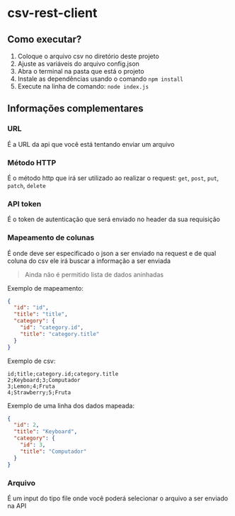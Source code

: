 # csv-rest-client

## Como executar?

1. Coloque o arquivo csv no diretório deste projeto
2. Ajuste as variáveis do arquivo config.json
3. Abra o terminal na pasta que está o projeto
4. Instale as dependências usando o comando `npm install`
5. Execute na linha de comando: `node index.js`

## Informações complementares

### URL

É a URL da api que você está tentando enviar um arquivo

### Método HTTP

É o método http que irá ser utilizado ao realizar o request: `get`, `post`, `put`, `patch`, `delete`

### API token

É o token de autenticação que será enviado no header da sua requisição

### Mapeamento de colunas

É onde deve ser especificado o json a ser enviado na request e de qual coluna do csv ele irá buscar a informação a ser
enviada

> Ainda não é permitido lista de dados aninhadas

Exemplo de mapeamento:

```json
{
  "id": "id",
  "title": "title",
  "category": {
    "id": "category.id",
    "title": "category.title"
  }
}
```

Exemplo de csv:

```csv
id;title;category.id;category.title
2;Keyboard;3;Computador
3;Lemon;4;Fruta
4;Strawberry;5;Fruta
```

Exemplo de uma linha dos dados mapeada:

```json
{
  "id": 2,
  "title": "Keyboard",
  "category": {
    "id": 3,
    "title": "Computador"
  }
}
```

### Arquivo

É um input do tipo file onde você poderá selecionar o arquivo a ser enviado na API